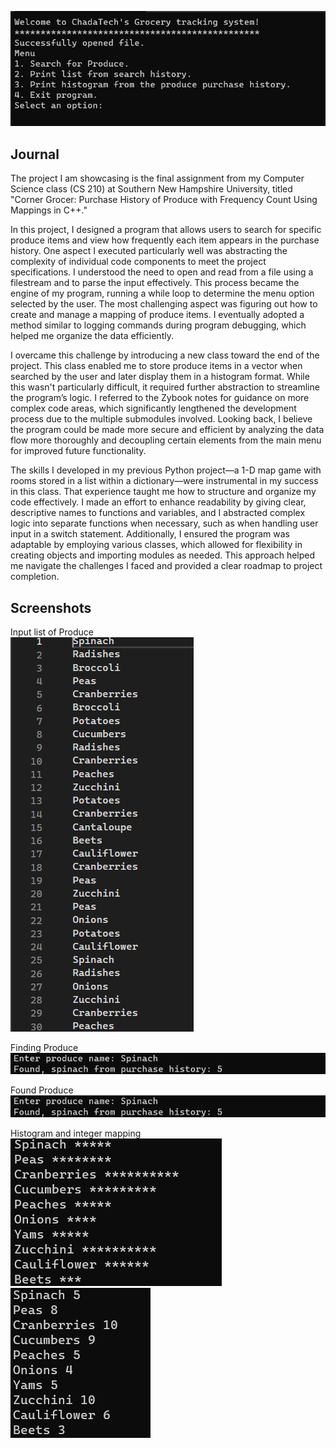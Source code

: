 ![Welcome](https://github.com/uturuncuayaku/SNHU-Portfolio/blob/main/CS210%20Programming%20Languages%20(C++%20and%20Java)/Screenshots/welcome.png?raw=true)
## Journal
The project I am showcasing is the final assignment from my Computer Science class (CS 210) at Southern New Hampshire University, titled "Corner Grocer: Purchase History of Produce with Frequency Count Using Mappings in C++."

In this project, I designed a program that allows users to search for specific produce items and view how frequently each item appears in the purchase history. One aspect I executed particularly well was abstracting the complexity of individual code components to meet the project specifications. I understood the need to open and read from a file using a filestream and to parse the input effectively. This process became the engine of my program, running a while loop to determine the menu option selected by the user. The most challenging aspect was figuring out how to create and manage a mapping of produce items. I eventually adopted a method similar to logging commands during program debugging, which helped me organize the data efficiently.

I overcame this challenge by introducing a new class toward the end of the project. This class enabled me to store produce items in a vector when searched by the user and later display them in a histogram format. While this wasn't particularly difficult, it required further abstraction to streamline the program’s logic. I referred to the Zybook notes for guidance on more complex code areas, which significantly lengthened the development process due to the multiple submodules involved. Looking back, I believe the program could be made more secure and efficient by analyzing the data flow more thoroughly and decoupling certain elements from the main menu for improved future functionality.

The skills I developed in my previous Python project—a 1-D map game with rooms stored in a list within a dictionary—were instrumental in my success in this class. That experience taught me how to structure and organize my code effectively. I made an effort to enhance readability by giving clear, descriptive names to functions and variables, and I abstracted complex logic into separate functions when necessary, such as when handling user input in a switch statement. Additionally, I ensured the program was adaptable by employing various classes, which allowed for flexibility in creating objects and importing modules as needed. This approach helped me navigate the challenges I faced and provided a clear roadmap to project completion.

Screenshots  
--- 
Input list of Produce  
![input list](https://github.com/uturuncuayaku/SNHU-Portfolio/blob/main/CS210%20Programming%20Languages%20(C++%20and%20Java)/Screenshots/Screenshot%202023-04-20%20161230.png?raw=true)  

Finding Produce  
![found](https://github.com/uturuncuayaku/SNHU-Portfolio/blob/main/CS210%20Programming%20Languages%20(C++%20and%20Java)/Screenshots/FoundProduce.png?raw=true)  

Found Produce  
![list](https://github.com/uturuncuayaku/SNHU-Portfolio/blob/main/CS210%20Programming%20Languages%20(C++%20and%20Java)/Screenshots/FoundProduce.png?raw=true) 

Histogram and integer mapping  
![Histogram](https://github.com/uturuncuayaku/SNHU-Portfolio/blob/main/CS210%20Programming%20Languages%20(C++%20and%20Java)/Screenshots/histogram.png?raw=true)![Histogram Map](https://github.com/uturuncuayaku/SNHU-Portfolio/blob/main/CS210%20Programming%20Languages%20(C++%20and%20Java)/Screenshots/user%20searched%20list%20and%20frequency%20mappings.png?raw=true)
